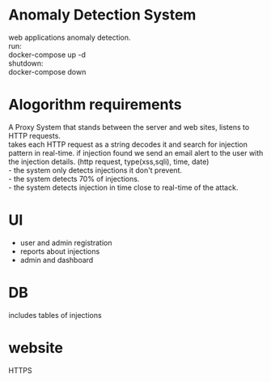 # Anomaly Detection System
web applications anomaly detection.<br/>
run:<br/>
 docker-compose up -d<br/>
shutdown:<br/>
 docker-compose down<br/>
 
 # Alogorithm requirements
  A Proxy System that stands between the server and web sites, listens to HTTP requests.<br/>
   takes each HTTP request as a string decodes it and search for injection pattern in real-time.
   if injection found we send an email alert to the user with the injection details.
   (http request, type(xss,sqli), time, date)
   <br/>
    - the system only detects injections it don't prevent.<br/>
    - the system detects 70% of injections.<br/>
    - the system detects injection in time close to real-time of the attack.<br/>
    
 
 # UI 
 - user and admin registration
 - reports about injections
 - admin and dashboard 
 
 # DB 
   includes tables of injections 
   
 # website
 HTTPS
  
 
